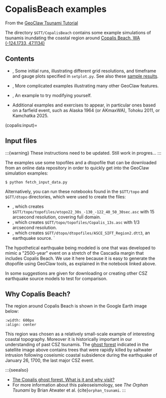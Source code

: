 # CopalisBeach examples

From the
[GeoClaw Tsunami Tutorial](https://rjleveque.github.io/geoclaw_tsunami_tutorial)

The directory `$GTT/CopalisBeach`
contains some example simulations of tsunamis inundating the coastal region
around [Copalis Beach, WA (-124.1733, 47.1134)](https://maps.app.goo.gl/RW275B5TzY4oQakaA)

## Contents

- [](example1/README), Some initial runs, illustrating different grid
  resolutions, and timeframe and gauge plots specified in `setplot.py`.
  See also these [sample results](example1/results).

- [](example2/README), More complicated examples illustrating many other
  GeoClaw features.

- [](exercise1/README), An example to try modifying yourself.

- Additional examples and exercises to appear, in particular ones
  based on a farfield event, such as
  Alaska 1964 (or AKmaxWA), Tohoku 2011, or Kamchatka 2025.

(copalis:input)=
## Input files

:::{warning}
These instructions need to be updated.  Still work in progres...
:::

The examples use some topofiles and a dtopofile that can be
downloaded from an online data repository in order to quickly get into the
GeoClaw simulation examples:

    $ python fetch_input_data.py

Alternatively, you can run these notebooks found in the `$GTT/topo` and
`$GTT/dtopo` directories, which were used to create the files:

- [](../topo/fetch_etopo22), which creates
  `$GTT/topo/topofiles/etopo22_30s_-130_-122_40_50_30sec.asc`
  with 15 arcsecond resolution, covering full domain.
- [](../topo/CopalisTopo), which creates
  `$GTT/topo/topofiles/Copalis_13s.asc`
  with 1/3 arcsecond resolution.
- [](../dtopo/ASCE_SIFT_Region2), which creates
  `$GTT/dtopo/dtopofiles/ASCE_SIFT_Region2.dtt3`,
  an earthquake source.
  `

The hypothetical earthquake being modeled is one that was developed to mimic
a "2500-year" event on a stretch of the Cascadia margin that includes
Copalis Beach.  We use it here because it is easy to generate the dtopofile
using GeoClaw tools, as explained in the notebook linked above.

In [](exercise1/README) some suggestions are given for downloading or
creating  other CSZ earthquake source models to test for comparison.

## Why Copalis Beach?

The region around Copalis Beach is shown in the Google Earth image below:

```{image} ../topo/images/CopalisTopo0.jpg
:width: 600px
:align: center
```

This region was chosen as a relatively small-scale example of interesting
coastal topography.  Moreover it is historically important in our understanding
of past CSZ tsunamis.  The
[ghost forest](https://en.wikipedia.org/wiki/Ghost_forest)
indicated in the satellite image above contains trees that were rapidly
killed by saltwater intrusion following coseismic coastal subsidence during
the earthquake of January 26, 1700, the last major CSZ event.  

:::{seealso}
- [The Copalis ghost forest, What is it and why visit?](https://wa100.dnr.wa.gov/willapa-hills/copalis-ghost-forest)
- For more information about this paleoseismology, see *The Orphan Tsunami* by
  Brian Atwater et al. {cite}`orphan_tsunami`.
:::
